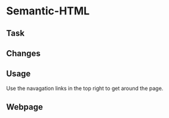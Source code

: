# Semantic-HTML

## Task


## Changes

## Usage
Use the navagation links in the top right to get around the page.



## Webpage




